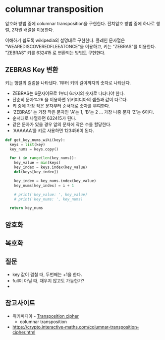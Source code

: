 # columnar transposition
암호화 방법 중에 columnar transposition을 구현한다.
전치암호 방법 중에 하나로 행렬, 2차원 배열을 이용한다.

이해하기 쉽도록 wikipedia의 설명대로 구현한다. 플레인 문자열은 "WEAREDISCOVEREDFLEEATONCE"을 이용하고, 키는 "ZEBRAS"를 이용한다.
"ZEBRAS" 키를 632415 로 변환되는 방법도 구현한다.

## ZEBRAS Key 변환
키는 행렬의 컬럼을 나타낸다. 1부터 키의 길이까지의 숫자로 나타난다.
* ZEBRAS는 6문자이므로 1부터 6까지의 숫자로 나타나야 한다.
* 단순히 문자%26 을 이용하면 위키피디아의 샘플과 값이 다르다.
* 키 중에 가장 작은 문자부터 순서대로 숫자를 부여한다.
* 'ZEBRAS' 는 가장 작은 문자인 'A'는 1, 'B'는 2 ... 가장 나중 문자 'Z'는 6이다.
* 순서대로 나열하면 632415가 된다.
* 같은 문자가 있을 경우 앞의 문자에 작은 수를 할당한다.
* 'AAAAAA'를 키로 사용하면 123456이 된다.

```python
def get_key_nums_wiki(key):
  keys = list(key)
  key_nums = keys.copy()

  for i in range(len(key_nums)):
    key_value = min(keys)
    key_index = keys.index(key_value)
    del(keys[key_index])

    key_index = key_nums.index(key_value)
    key_nums[key_index] = i + 1

    # print('key_value: ', key_value)
    # print('key_nums: ', key_nums)

  return key_nums
```

## 암호화


## 복호화


## 질문
* key 값이 겹칠 때, 두번째는 +1을 한다.
* full이 아닐 때, 채우지 않고도 가능한가?
*

## 참고사이트
* 위키피디아 - [Transposition cipher](https://en.wikipedia.org/wiki/Transposition_cipher)
  - columnar transposition
* https://crypto.interactive-maths.com/columnar-transposition-cipher.html

